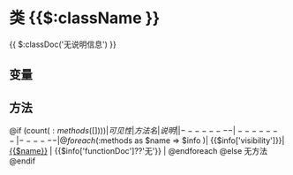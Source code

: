 #  类 {{$:className }}

{{ $:classDoc('无说明信息') }}


## 变量


## 方法

@if (count($:methods([])))
| 可见性 | 方法名 | 说明 |
|--------|-------|------|
@foreach ($:methods as $name => $info )| {{$info['visibility']}}|[{{$name}}]({{$:className}}/{{$name}}.md) | {{$info['functionDoc']??'无'}} |
@endforeach @else
无方法
@endif